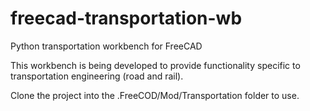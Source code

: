 # freecad-transportation-wb
Python transportation workbench for FreeCAD

This workbench is being developed to provide functionality specific to transportation engineering (road and rail).

Clone the project into the .FreeCOD/Mod/Transportation folder to use.
